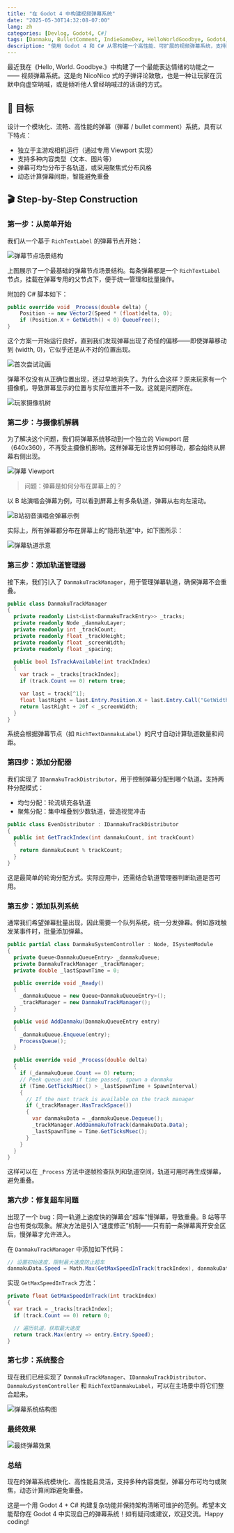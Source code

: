 ```yaml
---
title: "在 Godot 4 中构建视频弹幕系统"
date: "2025-05-30T14:32:08-07:00"
lang: zh
categories: [Devlog, Godot4, C#]
tags: [Danmaku, BulletComment, IndieGameDev, HelloWorldGoodbye, Godot4, C#]
description: "使用 Godot 4 和 C# 从零构建一个高性能、可扩展的视频弹幕系统，支持队列调度、轨道分配与速度修正机制，灵感来自 NicoNico 与 Bilibili 弹幕。"
---
```


最近我在《Hello, World. Goodbye.》中构建了一个最能表达情绪的功能之一 —— 视频弹幕系统。这是向 NicoNico 式的子弹评论致敬，也是一种让玩家在沉默中向虚空呐喊，或是倾听他人曾经呐喊过的话语的方式。

## 🎯 目标

设计一个模块化、流畅、高性能的弹幕（弾幕 / bullet comment）系统，具有以下特点：

- 独立于主游戏相机运行（通过专用 Viewport 实现）
- 支持多种内容类型（文本、图片等）
- 弹幕可均匀分布于各轨道，或采用聚焦式分布风格
- 动态计算弹幕间距，智能避免重叠

## 🎬 Step-by-Step Construction

### 第一步：从简单开始

我们从一个基于 `RichTextLabel` 的弹幕节点开始：

![弹幕节点场景结构](./danmaku-scene.png#center)

上图展示了一个最基础的弹幕节点场景结构。每条弹幕都是一个 `RichTextLabel` 节点，挂载在弹幕专用的父节点下，便于统一管理和批量操作。

附加的 C# 脚本如下：

```c#
public override void _Process(double delta) {
    Position -= new Vector2(Speed * (float)delta, 0);
    if (Position.X + GetWidth() < 0) QueueFree();
}
```

这个方案一开始运行良好，直到我们发现弹幕出现了奇怪的偏移——即使弹幕移动到 (width, 0)，它似乎还是从不对的位置出现。

![首次尝试动画](./first-attempt.gif#center)

弹幕不仅没有从正确位置出现，还过早地消失了。为什么会这样？原来玩家有一个摄像机，导致屏幕显示的位置与实际位置并不一致。这就是问题所在。

![玩家摄像机树](./player-camera.png#center)

### 第二步：与摄像机解耦

为了解决这个问题，我们将弹幕系统移动到一个独立的 Viewport 层（640x360），不再受主摄像机影响。这样弹幕无论世界如何移动，都会始终从屏幕右侧出现。

![弹幕 Viewport](./danmaku-viewport.png#center)

> 问题：弹幕是如何分布在屏幕上的？

以 B 站演唱会弹幕为例，可以看到屏幕上有多条轨道，弹幕从右向左滚动。

![B站初音演唱会弹幕示例](./danmaku-example.png#center)

实际上，所有弹幕都分布在屏幕上的“隐形轨道”中，如下图所示：

![弹幕轨道示意](./danmaku-example-track.png#center)

### 第三步：添加轨道管理器

接下来，我们引入了 `DanmakuTrackManager`，用于管理弹幕轨道，确保弹幕不会重叠。

```c#
public class DanmakuTrackManager
{
  private readonly List<List<DanmakuTrackEntry>> _tracks;
  private readonly Node _danmakuLayer;
  private readonly int _trackCount;
  private readonly float _trackHeight;
  private readonly float _screenWidth;
  private readonly float _spacing;

  public bool IsTrackAvailable(int trackIndex)
  {
    var track = _tracks[trackIndex];
    if (track.Count == 0) return true;

    var last = track[^1];
    float lastRight = last.Entry.Position.X + last.Entry.Call("GetWidth").AsSingle();
    return lastRight + 20f < _screenWidth;
  }
}
```

系统会根据弹幕节点（如 `RichTextDanmakuLabel`）的尺寸自动计算轨道数量和间距。

### 第四步：添加分配器

我们实现了 `IDanmakuTrackDistributor`，用于控制弹幕分配到哪个轨道。支持两种分配模式：

- 均匀分配：轮流填充各轨道
- 聚焦分配：集中堆叠到少数轨道，营造视觉冲击

```c#
public class EvenDistributor : IDanmakuTrackDistributor
{
  public int GetTrackIndex(int danmakuCount, int trackCount)
  {
    return danmakuCount % trackCount;
  }
}
```

这是最简单的轮询分配方式。实际应用中，还需结合轨道管理器判断轨道是否可用。

### 第五步：添加队列系统

通常我们希望弹幕批量出现，因此需要一个队列系统，统一分发弹幕。例如游戏触发某事件时，批量添加弹幕。

```c#
public partial class DanmakuSystemController : Node, ISystemModule
{
  private Queue<DanmakuQueueEntry> _danmakuQueue;
  private DanmakuTrackManager _trackManager;
  private double _lastSpawnTime = 0;

  public override void _Ready()
  {
    _danmakuQueue = new Queue<DanmakuQueueEntry>();
    _trackManager = new DanmakuTrackManager();
  }

  public void AddDanmaku(DanmakuQueueEntry entry)
  {
    _danmakuQueue.Enqueue(entry);
    ProcessQueue();
  }

  public override void _Process(double delta)
  {
    if (_danmakuQueue.Count == 0) return;
    // Peek queue and if time passed, spawn a danmaku
    if (Time.GetTicksMsec() > _lastSpawnTime + SpawnInterval)
    {
      // If the next track is available on the track manager
      if (_trackManager.HasTrackSpace())
      {
        var danmakuData = _danmakuQueue.Dequeue();
        _trackManager.AddDanmakuToTrack(danmakuData.Data);
        _lastSpawnTime = Time.GetTicksMsec();
      }
    }
  }
}
```

这样可以在 `_Process` 方法中逐帧检查队列和轨道空间，轨道可用时再生成弹幕，避免重叠。

### 第六步：修复超车问题

出现了一个 bug：同一轨道上速度快的弹幕会“超车”慢弹幕，导致重叠。B 站等平台也有类似现象。解决方法是引入“速度修正”机制——只有前一条弹幕离开安全区后，慢弹幕才允许进入。

在 `DanmakuTrackManager` 中添加如下代码：

```c#
// 设置初始速度，限制最大速度防止超车
danmakuData.Speed = Math.Max(GetMaxSpeedInTrack(trackIndex), danmakuData.Speed);
```

实现 `GetMaxSpeedInTrack` 方法：

```c#
private float GetMaxSpeedInTrack(int trackIndex)
{
  var track = _tracks[trackIndex];
  if (track.Count == 0) return 0;

  // 遍历轨道，获取最大速度
  return track.Max(entry => entry.Entry.Speed);
}
```

### 第七步：系统整合

现在我们已经实现了 `DanmakuTrackManager`、`IDanmakuTrackDistributor`、`DanmakuSystemController` 和 `RichTextDanmakuLabel`，可以在主场景中将它们整合起来。

![弹幕系统结构图](./system-diag.png#center)

### 最终效果

![最终弹幕效果](./final-result.gif#center)

### 总结

现在的弹幕系统模块化、高性能且灵活，支持多种内容类型，弹幕分布可均匀或聚焦，动态计算间距避免重叠。

这是一个用 Godot 4 + C# 构建复杂功能并保持架构清晰可维护的范例。希望本文能帮你在 Godot 4 中实现自己的弹幕系统！如有疑问或建议，欢迎交流。Happy coding!
